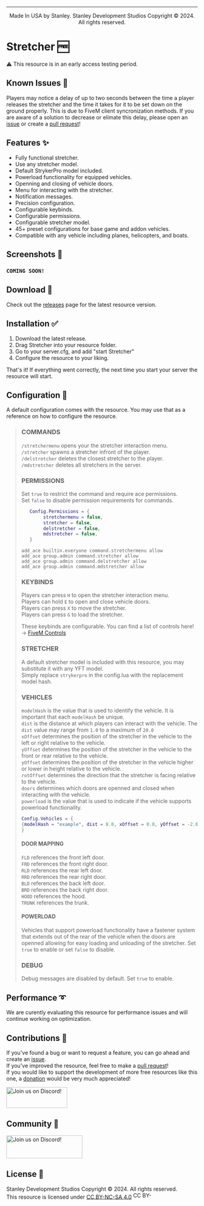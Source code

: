 ***
<p align=center>Made In USA by Stanley. Stanley Development Studios Copyright © 2024. All rights reserved.<p>

# Stretcher 🆓
⚠ This resource is in an early access testing period.
## Known Issues 💢
Players may notice a delay of up to two seconds between the time a player releases the stretcher and the time it takes for it to be set down on the ground properly. This is due to FiveM client syncronization methods. If you are aware of a solution to decrease or elimate this delay, please open an [issue](https://github.com/GlueGunStanley/Stretcher/issues) or create a [pull request](https://github.com/GlueGunStanley/Stretcher/pulls)!  

## Features ✨
- Fully functional stretcher.
- Use any stretcher model. 
- Default StrykerPro model included.
- Powerload functionality for equipped vehicles.
- Openning and closing of vehicle doors.
- Menu for interacting with the stretcher.
- Notification messages.
- Precision configuration.
- Configurable keybinds.
- Configurable permissions.
- Configurable stretcher model.
- 45+ preset configurations for base game and addon vehicles.
- Compatible with any vehicle including planes, helicopters, and boats.


## Screenshots 📸
<!-- ![screenshot](link) -->
### `COMING SOON!`

## Download 🔽
Check out the [releases](https://github.com/GlueGunStanley/Stretcher/releases) page for the latest resource version.

## Installation ✅
1. Download the latest release.
2. Drag Stretcher into your resource folder.
3. Go to your server.cfg, and add "start Stretcher"
4. Configure the resource to your liking.

That's it! If everything went correctly, the next time you start your server the resource will start.
  
## Configuration 🔧
A default configuration comes with the resource. You may use that as a reference on how to configure the resource.

>   ### COMMANDS
>   `/stretchermenu` opens your the stretcher interaction menu.  
>   `/stretcher` spawns a stretcher infront of the player.  
>   `/delstretcher` deletes the closest stretcher to the player.  
>   `/mdstretcher` deletes all stretchers in the server.  
>
>   ### PERMISSIONS
>   Set `true` to restrict the command and require ace permissions.  
>   Set `false` to disable permission requirements for commands. 
>   ~~~lua
>      Config.Permissions = {
>           stretchermenu = false,
>           stretcher = false,
>           delstretcher = false,
>           mdstretcher = false,
>      }
>    ~~~
>   `add_ace builtin.everyone command.stretchermenu allow`  
>   `add_ace group.admin command.stretcher allow`  
>   `add_ace group.admin command.delstretcher allow`  
>   `add_ace group.admin command.mdstretcher allow`  
>   
>   ### KEYBINDS
>   Players can press `H` to open the stretcher interaction menu.  
>   Players can hold `E` to open and close vehicle doors.  
>   Players can press `X` to move the stretcher.   
>   Players can press `G` to load the stretcher.  
>  
>   These keybinds are configurable. You can find a list of controls here! -> [FiveM Controls](https://docs.fivem.net/docs/game-references/controls)
>
>
>   ### STRETCHER
>   A default stretcher model is included with this resource, you may substitute it with any YFT model.  
>   Simply replace `strykerpro` in the config.lua with the replacement model hash.
>
>   ### VEHICLES
>   `modelHash` is the value that is used to identify the vehicle. It is important that each `modelHash` be unique.  
>   `dist` is the distance at which players can interact with the vehicle. The `dist` value may range from `1.0` to a maximum of `20.0`  
>   `xOffset` determines the position of the stretcher in the vehicle to the left or right relative to the vehicle.  
>   `yOffset` determines the position of the stretcher in the vehicle to the front or rear relative to the vehicle.  
>   `yOffset` determines the position of the stretcher in the vehicle higher or lower in height relative to the vehicle.  
>   `rotOffset` determines the direction that the stretcher is facing relative to the vehicle.    
>   `doors` determines which doors are openned and closed when interacting with the vehicle.  
>   `powerload` is the value that is used to indicate if the vehicle supports powerload functionality.  
>   ~~~lua
>   Config.Vehicles = { 
>{modelHash = "example", dist = 8.0, xOffset = 0.0, yOffset = -2.6, zOffset = -0.165, rotOffset = -90.0, doors = {"FLD", "FRD", "BLD", "BRD", "HOOD", "TRUNK", "RLD", "RRD"}, powerload = false}
>   }
>   ~~~
>#### DOOR MAPPING
>   `FLD` references the front left door.   
>   `FRD` references the front right door.  
>   `RLD` references the rear left door.  
>   `RRD` references the rear right door.  
>   `BLD` references the back left door.   
>   `BRD` references the back right door.   
>   `HOOD` references the hood.   
>   `TRUNK` references the trunk.  
>
>#### POWERLOAD
>   Vehicles that support powerload functionality have a fastener system that extends out of the rear of the vehicle when the doors are openned allowing for easy loading and unloading of the stretcher. Set `true` to enable or set `false` to disable.
>   ### DEBUG
>   Debug messages are disabled by default. Set `true` to enable.

## Performance ➰
We are curently evaluating this resource for performance issues and will continue working on optimization. 
  
## Contributions 💜
If you've found a bug or want to request a feature, you can go ahead and create an [issue](https://github.com/GlueGunStanley/Stretcher/issues).  
If you've improved the resource, feel free to make a [pull request](https://github.com/GlueGunStanley/Stretcher/pulls)!  
If you would like to support the development of more free resources like this one, a [donation](https://www.paypal.com/donate/?hosted_button_id=7YHMMWJF7CPSU) would be very much appreciated!

<a href="https://www.paypal.com/donate/?hosted_button_id=7YHMMWJF7CPSU" target="_blank">
    <img src="https://i.imgur.com/GjlYV1a.png" width="160" height="55" alt="Join us on Discord!">
</a>

## Community 🤠
<a href="https://discord.com/invite/uCKZJed3Gq" target="_blank">
    <img src="https://i.imgur.com/bvJDr0Q.png" width="200" height="60" alt="Join us on Discord!">
</a>

## License 📄
Stanley Development Studios Copyright © 2024. All rights reserved.  
This resource is licensed under [CC BY-NC-SA 4.0](https://creativecommons.org/licenses/by-nc-sa/4.0/legalcode.en)
<a href="https://creativecommons.org/licenses/by-nc-sa/4.0/legalcode.en">
    <img src="https://mirrors.creativecommons.org/presskit/buttons/88x31/png/by-nc-sa.png" width="50.6" height="17.8" alt="CC BY-NC-SA 4.0">
</a>
